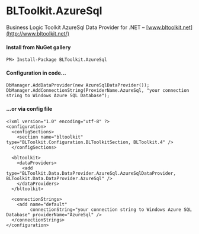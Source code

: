 BLToolkit.AzureSql
==================

Business Logic Toolkit AzureSql Data Provider for .NET &ndash; [www.bltoolkit.net](http://www.bltoolkit.net/)

#### Install from NuGet gallery

    PM> Install-Package BLToolkit.AzureSql

#### Configuration in code...

    DbManager.AddDataProvider(new AzureSqlDataProvider());
    DbManager.AddConnectionString(ProviderName.AzureSql, "your connection string to Windows Azure SQL Database");

#### ...or via config file

    <?xml version="1.0" encoding="utf-8" ?>
    <configuration>
      <configSections>
        <section name="bltoolkit" type="BLToolkit.Configuration.BLToolkitSection, BLToolkit.4" />
      </configSections>
      
      <bltoolkit>
        <dataProviders>
          <add type="BLToolkit.Data.DataProvider.AzureSql.AzureSqlDataProvider, BLToolkit.Data.DataProvider.AzureSql" />
        </dataProviders>
      </bltoolkit>
      
      <connectionStrings>
        <add name="default" 
             connectionString="your connection string to Windows Azure SQL Database" providerName="AzureSql" />
      </connectionStrings>
    </configuration>
